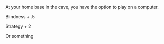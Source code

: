 At your home base in the cave, you have the option to play on a computer.

Blindness + .5

Strategy + 2

Or something
